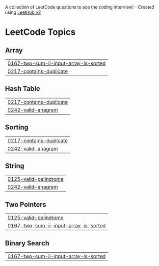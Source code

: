 A collection of LeetCode questions to ace the coding interview! - Created using [LeetHub v2](https://github.com/arunbhardwaj/LeetHub-2.0)
<!---LeetCode Topics Start-->
# LeetCode Topics
## Array
|  |
| ------- |
| [0167-two-sum-ii-input-array-is-sorted](https://github.com/ArusaKhalfay/Leetcode/tree/master/0167-two-sum-ii-input-array-is-sorted) |
| [0217-contains-duplicate](https://github.com/ArusaKhalfay/Leetcode/tree/master/0217-contains-duplicate) |
## Hash Table
|  |
| ------- |
| [0217-contains-duplicate](https://github.com/ArusaKhalfay/Leetcode/tree/master/0217-contains-duplicate) |
| [0242-valid-anagram](https://github.com/ArusaKhalfay/Leetcode/tree/master/0242-valid-anagram) |
## Sorting
|  |
| ------- |
| [0217-contains-duplicate](https://github.com/ArusaKhalfay/Leetcode/tree/master/0217-contains-duplicate) |
| [0242-valid-anagram](https://github.com/ArusaKhalfay/Leetcode/tree/master/0242-valid-anagram) |
## String
|  |
| ------- |
| [0125-valid-palindrome](https://github.com/ArusaKhalfay/Leetcode/tree/master/0125-valid-palindrome) |
| [0242-valid-anagram](https://github.com/ArusaKhalfay/Leetcode/tree/master/0242-valid-anagram) |
## Two Pointers
|  |
| ------- |
| [0125-valid-palindrome](https://github.com/ArusaKhalfay/Leetcode/tree/master/0125-valid-palindrome) |
| [0167-two-sum-ii-input-array-is-sorted](https://github.com/ArusaKhalfay/Leetcode/tree/master/0167-two-sum-ii-input-array-is-sorted) |
## Binary Search
|  |
| ------- |
| [0167-two-sum-ii-input-array-is-sorted](https://github.com/ArusaKhalfay/Leetcode/tree/master/0167-two-sum-ii-input-array-is-sorted) |
<!---LeetCode Topics End-->